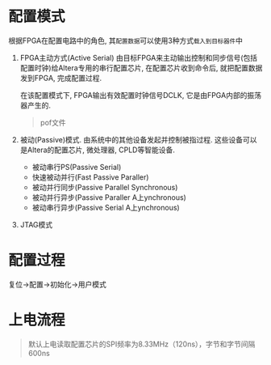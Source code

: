 # 配置模式
根据FPGA在配置电路中的角色, 其`配置数据`可以使用3种方式`载入到目标器件`中
1. FPGA主动方式(Active Serial)
   由目标FPGA来主动输出控制和同步信号(包括配置时钟)给Altera专用的串行配置芯片, 在配置芯片收到命令后, 就把配置数据发到FPGA, 完成配置过程.

   在该配置模式下, FPGA输出有效配置时钟信号DCLK, 它是由FPGA内部的振荡器产生的.
   > pof文件

2. 被动(Passive)模式.
    由系统中的其他设备发起并控制被指过程. 这些设备可以是Altera的配置芯片, 微处理器, CPLD等智能设备.
   * 被动串行PS(Passive Serial)
   * 快速被动并行(Fast Passive Paraller)
   * 被动并行同步(Passive Parallel Synchronous)
   * 被动并行异步(Passive Paraller A上ynchronous)
   * 被动串行异步(Passive Serial A上ynchronous)
3. JTAG模式

# 配置过程
复位->配置->初始化->用户模式

# 上电流程

> 默认上电读取配置芯片的SPI频率为8.33MHz（120ns），字节和字节间隔600ns